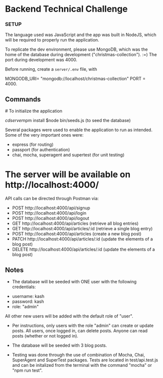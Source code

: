 # Backend Technical Challenge

### SETUP

The language used was JavaScript and the app was built in NodeJS, which will be required to properly run the application.

To replicate the dev environment, please use MongoDB, which was the home of the database during development ("christmas-collection"). :=) The port during development was 4000.

Before running, create a `server/.env` file, with

MONGODB_URI= "mongodb://localhost/christmas-collection"
PORT = 4000.

## Commands

# To initialize the application

$cd server$npm install
\$node bin/seeds.js (to seed the database)

Several packages were used to enable the application to run as intended. Some of the very important ones were:

- express (for routing)
- passport (for authentication)
- chai, mocha, superagent and supertest (for unit testing)

# The server will be available on http://localhost:4000/

API calls can be directed through Postman via:

- POST http://localhost:4000/api/signup
- POST http://localhost:4000/api/login
- POST http://localhost:4000/api/logout
- GET http://localhost:4000/api/articles (retrieve all blog entries)
- GET http://localhost:4000/api/articles/:id (retrieve a single blog entry)
- POST http://localhost:4000/api/articles (create a new blog post)
- PATCH http://localhost:4000/api/articles/:id (update the elements of a blog post)
- DELETE http://localhost:4000/api/articles/:id (update the elements of a blog post)

## Notes

- The database will be seeded with ONE user with the following credentials:

* username: kash
* password: kash
* role: "admin"

All other new users will be added with the default role of "user".

- Per instructions, only users with the role "admin" can create or update posts. All users, once logged in, can delete posts. Anyone can read posts (whether or not logged in).

- The database will be seeded with 3 blog posts.

- Testing was done through the use of combination of Mocha, Chai, SuperAgent and SuperTest packages. Tests are located in test/api.test.js and can be initalized from the terminal with the command "mocha" or "npm run test".
